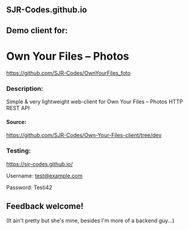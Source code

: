 ## SJR-Codes.github.io
## Demo client for:
# Own Your Files – Photos
https://github.com/SJR-Codes/OwnYourFiles_foto

### Description:

Simple & very lightweight web-client for Own Your Files – Photos HTTP REST API

#### Source:

https://github.com/SJR-Codes/Own-Your-Files-client/tree/dev

### Testing:

https://sjr-codes.github.io/

Username: test@example.com

Password: Testi42

## Feedback welcome!

(It ain't pretty but she's mine, besides I'm more of a backend guy...)